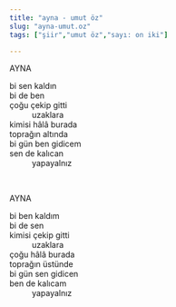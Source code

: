 ```yaml
---
title: "ayna - umut öz"
slug: "ayna-umut.oz"
tags: ["şiir","umut öz","sayı: on iki"]

---
```

AYNA

bi sen kaldın\
bi de ben\
çoğu çekip gitti\
          uzaklara\
kimisi hâlâ burada\
toprağın altında\
bi gün ben gidicem\
sen de kalıcan\
          yapayalnız

 

AYNA

bi ben kaldım\
bi de sen\
kimisi çekip gitti\
          uzaklara\
çoğu hâlâ burada\
toprağın üstünde\
bi gün sen gidicen\
ben de kalıcam\
          yapayalnız
